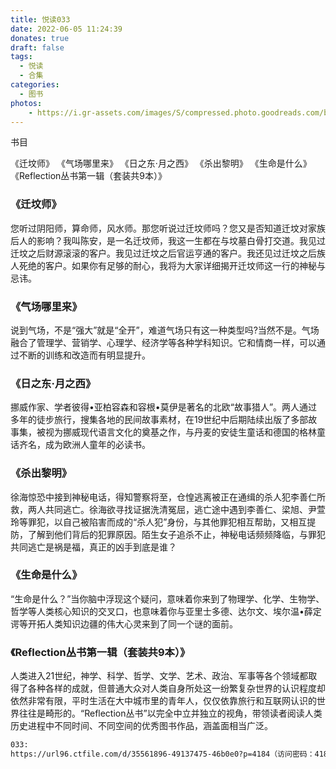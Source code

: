 ```yaml
---
title: 悦读033
date: 2022-06-05 11:24:39
donates: true
draft: false
tags:
  - 悦读
  - 合集
categories:
  - 图书
photos:
    - https://i.gr-assets.com/images/S/compressed.photo.goodreads.com/books/1607616396l/56241575._SY475_.jpg
---
```


书目

《迁坟师》 
《气场哪里来》
《日之东·月之西》 
《杀出黎明》 
《生命是什么》 
《Reflection丛书第一辑（套装共9本）》

<!--more-->

### 《迁坟师》

您听过阴阳师，算命师，风水师。那您听说过迁坟师吗？您又是否知道迁坟对家族后人的影响？我叫陈安，是一名迁坟师，我这一生都在与坟墓白骨打交道。我见过迁坟之后财源滚滚的客户。我见过迁坟之后官运亨通的客户。我还见过迁坟之后族人死绝的客户。如果你有足够的耐心，我将为大家详细揭开迁坟师这一行的神秘与忌讳。


### 《气场哪里来》

说到气场，不是“强大”就是“全开”，难道气场只有这一种类型吗?当然不是。气场融合了管理学、营销学、心理学、经济学等各种学科知识。它和情商一样，可以通过不断的训练和改造而有明显提升。


### 《日之东·月之西》

挪威作家、学者彼得•亚柏容森和容根•莫伊是著名的北欧“故事猎人”。两人通过多年的徒步旅行，搜集各地的民间故事素材，在19世纪中后期陆续出版了多部故事集，被视为挪威现代语言文化的奠基之作，与丹麦的安徒生童话和德国的格林童话齐名，成为欧洲人童年的必读书。


### 《杀出黎明》

徐海惊恐中接到神秘电话，得知警察将至，仓惶逃离被正在通缉的杀人犯李善仁所救，两人共同逃亡。徐海欲寻找证据洗清冤屈，逃亡途中遇到李善仁、梁旭、尹萱玲等罪犯，以自己被陷害而成的“杀人犯”身份，与其他罪犯相互帮助，又相互提防，了解到他们背后的犯罪原因。陌生女子追杀不止，神秘电话频频降临，与罪犯共同逃亡是祸是福，真正的凶手到底是谁？


### 《生命是什么》

“生命是什么？”当你脑中浮现这个疑问，意味着你来到了物理学、化学、生物学、哲学等人类核心知识的交叉口，也意味着你与亚里士多德、达尔文、埃尔温•薛定谔等开拓人类知识边疆的伟大心灵来到了同一个谜的面前。


### 《Reflection丛书第一辑（套装共9本）》

人类进入21世纪，神学、科学、哲学、文学、艺术、政治、军事等各个领域都取得了各种各样的成就，但普通大众对人类自身所处这一纷繁复杂世界的认识程度却依然非常有限，平时生活在大中城市里的青年人，仅仅依靠旅行和互联网认识的世界往往是畸形的。“Reflection丛书”以完全中立并独立的视角，带领读者阅读人类历史进程中不同时间、不同空间的优秀图书作品，涵盖面相当广泛。

```bash
033: 
https://url96.ctfile.com/d/35561896-49137475-46b0e0?p=4184（访问密码：4184）
```
